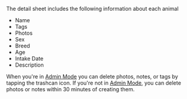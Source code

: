 The detail sheet includes the following information about each animal

* Name
* Tags
* Photos
* Sex
* Breed
* Age
* Intake Date
* Description

When you're in [Admin Mode](../Settings%20Tab/Device%20Settings/Admin%20Mode.md) you can delete photos, notes, or tags by tapping the trashcan icon. If you're not in [Admin Mode](../Settings%20Tab/Device%20Settings/Admin%20Mode.md), you can delete photos or notes within 30 minutes of creating them.
